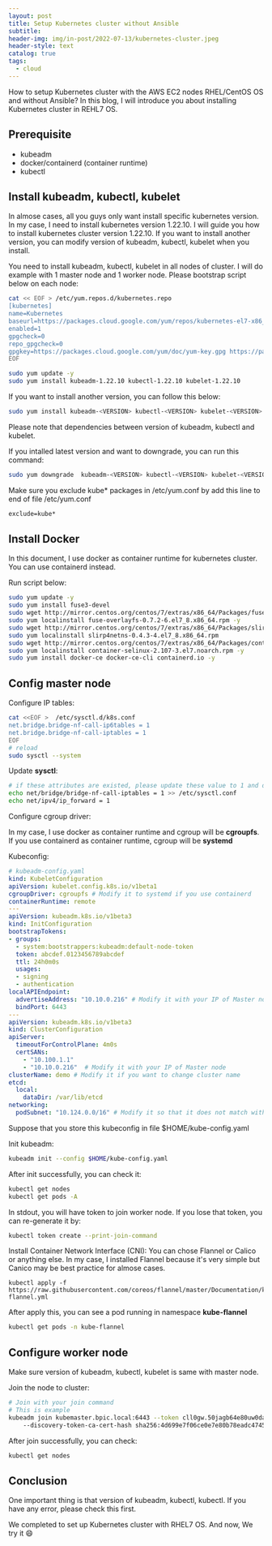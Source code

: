 ```yaml
---
layout: post
title: Setup Kubernetes cluster without Ansible
subtitle: 
header-img: img/in-post/2022-07-13/kubernetes-cluster.jpeg
header-style: text
catalog: true
tags:
  - cloud
---
```


How to setup Kubernetes cluster with the AWS EC2 nodes RHEL/CentOS OS and without Ansible?
In this blog, I will introduce you about installing Kubernetes cluster in REHL7 OS.

## Prerequisite
- kubeadm
- docker/containerd (container runtime)
- kubectl

## Install kubeadm, kubectl, kubelet
In almose cases, all you guys only want install specific kubernetes version. In my case, I need to install kubernetes version 1.22.10.
I will guide you how to install kubernetes cluster version 1.22.10. If you want to install another version, you can modify version of kubeadm, kubectl, kubelet when you install.

You need to install kubeadm, kubectl, kubelet in all nodes of cluster. I will do example with 1 master node and 1 worker node.
Please bootstrap script below on each node:

```bash
cat << EOF > /etc/yum.repos.d/kubernetes.repo
[kubernetes]
name=Kubernetes
baseurl=https://packages.cloud.google.com/yum/repos/kubernetes-el7-x86_64
enabled=1
gpgcheck=0
repo_gpgcheck=0
gpgkey=https://packages.cloud.google.com/yum/doc/yum-key.gpg https://packages.cloud.google.com/yum/doc/rpm-package-key.gpg
EOF

sudo yum update -y
sudo yum install kubeadm-1.22.10 kubectl-1.22.10 kubelet-1.22.10
```

If you want to install another version, you can follow this below:

```bash
sudo yum install kubeadm-<VERSION> kubectl-<VERSION> kubelet-<VERSION>
```

Please note that dependencies between version of kubeadm, kubectl and kubelet.

If you intalled latest version and want to downgrade, you can run this command:

```bash
sudo yum downgrade  kubeadm-<VERSION> kubectl-<VERSION> kubelet-<VERSION>
```

Make sure you exclude kube* packages in /etc/yum.conf by add this line to end of file /etc/yum.conf

```txt
exclude=kube*
```


## Install Docker
In this document, I use docker as container runtime for kubernetes cluster. You can use containerd instead.

Run script below:

```bash
sudo yum update -y
sudo yum install fuse3-devel
sudo wget http://mirror.centos.org/centos/7/extras/x86_64/Packages/fuse-overlayfs-0.7.2-6.el7_8.x86_64.rpm
sudo yum localinstall fuse-overlayfs-0.7.2-6.el7_8.x86_64.rpm -y
sudo wget http://mirror.centos.org/centos/7/extras/x86_64/Packages/slirp4netns-0.4.3-4.el7_8.x86_64.rpm
sudo yum localinstall slirp4netns-0.4.3-4.el7_8.x86_64.rpm
sudo wget http://mirror.centos.org/centos/7/extras/x86_64/Packages/container-selinux-2.107-3.el7.noarch.rpm
sudo yum localinstall container-selinux-2.107-3.el7.noarch.rpm -y
sudo yum install docker-ce docker-ce-cli containerd.io -y
```

## Config master node
Configure IP tables:

```bash
cat <<EOF >  /etc/sysctl.d/k8s.conf
net.bridge.bridge-nf-call-ip6tables = 1
net.bridge.bridge-nf-call-iptables = 1
EOF
# reload
sudo sysctl --system
```

Update <b>sysctl</b>:

```bash
# if these attributes are existed, please update these value to 1 and do not append these lines below
echo net/bridge/bridge-nf-call-iptables = 1 >> /etc/sysctl.conf 
echo net/ipv4/ip_forward = 1
```

Configure cgroup driver:

In my case, I use docker as container runtime and cgroup will be <b>cgroupfs</b>. If you use containerd as container runtime, cgroup will be <b>systemd</b>

Kubeconfig:

```yaml
# kubeadm-config.yaml
kind: KubeletConfiguration
apiVersion: kubelet.config.k8s.io/v1beta1
cgroupDriver: cgroupfs # Modify it to systemd if you use containerd
containerRuntime: remote
---
apiVersion: kubeadm.k8s.io/v1beta3
kind: InitConfiguration
bootstrapTokens:
- groups:
  - system:bootstrappers:kubeadm:default-node-token
  token: abcdef.0123456789abcdef
  ttl: 24h0m0s
  usages:
  - signing
  - authentication
localAPIEndpoint:
  advertiseAddress: "10.10.0.216" # Modify it with your IP of Master node
  bindPort: 6443
---
apiVersion: kubeadm.k8s.io/v1beta3
kind: ClusterConfiguration
apiServer:
  timeoutForControlPlane: 4m0s
  certSANs:
    - "10.100.1.1"
    - "10.10.0.216"  # Modify it with your IP of Master node
clusterName: demo # Modify it if you want to change cluster name
etcd:
  local:
    dataDir: /var/lib/etcd
networking:
  podSubnet: "10.124.0.0/16" # Modify it so that it does not match with you subnet IP
```

Suppose that you store this kubeconfig in file $HOME/kube-config.yaml

Init kubeadm:

```bash
kubeadm init --config $HOME/kube-config.yaml
```

After init successfully, you can check it:

```bash
kubectl get nodes
kubectl get pods -A
```

In stdout, you will have token to join worker node. If you lose that token, you can re-generate it by:
```bash
kubectl token create --print-join-command
```

Install Container Network Interface (CNI): You can chose Flannel or Calico or anything else. In my case, I installed Flannel because it's very simple but Canico may be best practice for almose cases.

```
kubectl apply -f https://raw.githubusercontent.com/coreos/flannel/master/Documentation/kube-flannel.yml 
```

After apply this, you can see a pod running in namespace <b>kube-flannel</b>

```bash
kubectl get pods -n kube-flannel
```

## Configure worker node
Make sure version of kubeadm, kubectl, kubelet is same with master node.

Join the node to cluster:
```bash
# Join with your join command
# This is example
kubeadm join kubemaster.bpic.local:6443 --token cll0gw.50jagb64e80uw0da \ 
    --discovery-token-ca-cert-hash sha256:4d699e7f06ce0e7e80b78eadc47453e465358021aee52d956dceed1dfbc0ee34
```

After join successfully, you can check:

```bash
kubectl get nodes
```

## Conclusion
One important thing is that version of kubeadm, kubectl, kubectl. If you have any error, please check this first.

We completed to set up Kubernetes cluster with RHEL7 OS. And now, We try it :smile:



